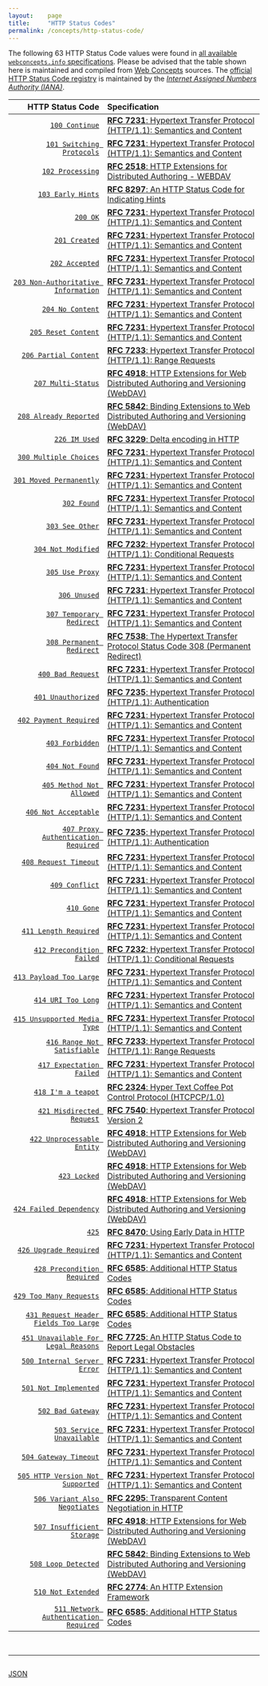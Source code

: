 ```yaml
---
layout:    page
title:     "HTTP Status Codes"
permalink: /concepts/http-status-code/
---
```




The following 63 HTTP Status Code values were found in [all available `webconcepts.info` specifications](/specs). Please be advised that the table shown here is maintained and compiled from [Web Concepts](/) sources. The [official HTTP Status Code registry](http://www.iana.org/assignments/http-status-codes/http-status-codes.xhtml) is maintained by the [*Internet Assigned Numbers Authority (IANA)*](http://www.iana.org/).

HTTP Status Code | Specification
-------: | :-------
[`100 Continue`](/concepts/http-status-code/100 "The 100 (Continue) status code indicates that the initial part of a request has been received and has not yet been rejected by the server. The server intends to send a final response after the request has been fully received and acted upon.") | [**RFC 7231**: Hypertext Transfer Protocol (HTTP/1.1): Semantics and Content](/specs/IETF/RFC/7231 "The Hypertext Transfer Protocol (HTTP) is an application-level protocol for distributed, collaborative, hypertext information systems. This document defines the semantics of HTTP/1.1 messages as expressed by request methods, request header fields, response status codes, and response header fields, along with the payload of messages (metadata and body content) and mechanisms for content negotiation.")
[`101 Switching Protocols`](/concepts/http-status-code/101 "The 101 (Switching Protocols) status code indicates that the server understands and is willing to comply with the client's request, via the Upgrade header field, for a change in the application protocol being used on this connection. The server MUST generate an Upgrade header field in the response that indicates which protocol(s) will be switched to immediately after the empty line that terminates the 101 response.") | [**RFC 7231**: Hypertext Transfer Protocol (HTTP/1.1): Semantics and Content](/specs/IETF/RFC/7231 "The Hypertext Transfer Protocol (HTTP) is an application-level protocol for distributed, collaborative, hypertext information systems. This document defines the semantics of HTTP/1.1 messages as expressed by request methods, request header fields, response status codes, and response header fields, along with the payload of messages (metadata and body content) and mechanisms for content negotiation.")
[`102 Processing`](/concepts/http-status-code/102 "The 102 (Processing) status code is an interim response used to inform the client that the server has accepted the complete request, but has not yet completed it. This status code SHOULD only be sent when the server has a reasonable expectation that the request will take significant time to complete. As guidance, if a method is taking longer than 20 seconds (a reasonable, but arbitrary value) to process the server SHOULD return a 102 (Processing) response. The server MUST send a final response after the request has been completed.") | [**RFC 2518**: HTTP Extensions for Distributed Authoring - WEBDAV](/specs/IETF/RFC/2518 "This document specifies a set of methods, headers, and content-types ancillary to HTTP/1.1 for the management of resource properties, creation and management of resource collections, namespace manipulation, and resource locking (collision avoidance).")
[`103 Early Hints`](/concepts/http-status-code/103 "The 103 (Early Hints) status code indicates the client that the server is likely to send a final request with the headers included in the informational response.") | [**RFC 8297**: An HTTP Status Code for Indicating Hints](/specs/IETF/RFC/8297 "This memo introduces an informational status code for HTTP that can be used for indicating hints to help a client start making preparations for processing the final response.")
[`200 OK`](/concepts/http-status-code/200 "The 200 (OK) status code indicates that the request has succeeded. The payload sent in a 200 response depends on the request method.") | [**RFC 7231**: Hypertext Transfer Protocol (HTTP/1.1): Semantics and Content](/specs/IETF/RFC/7231 "The Hypertext Transfer Protocol (HTTP) is an application-level protocol for distributed, collaborative, hypertext information systems. This document defines the semantics of HTTP/1.1 messages as expressed by request methods, request header fields, response status codes, and response header fields, along with the payload of messages (metadata and body content) and mechanisms for content negotiation.")
[`201 Created`](/concepts/http-status-code/201 "The 201 (Created) status code indicates that the request has been fulfilled and has resulted in one or more new resources being created. The primary resource created by the request is identified by either a Location header field in the response or, if no Location field is received, by the effective request URI.") | [**RFC 7231**: Hypertext Transfer Protocol (HTTP/1.1): Semantics and Content](/specs/IETF/RFC/7231 "The Hypertext Transfer Protocol (HTTP) is an application-level protocol for distributed, collaborative, hypertext information systems. This document defines the semantics of HTTP/1.1 messages as expressed by request methods, request header fields, response status codes, and response header fields, along with the payload of messages (metadata and body content) and mechanisms for content negotiation.")
[`202 Accepted`](/concepts/http-status-code/202 "The 202 (Accepted) status code indicates that the request has been accepted for processing, but the processing has not been completed. The request might or might not eventually be acted upon, as it might be disallowed when processing actually takes place. There is no facility in HTTP for re-sending a status code from an asynchronous operation.") | [**RFC 7231**: Hypertext Transfer Protocol (HTTP/1.1): Semantics and Content](/specs/IETF/RFC/7231 "The Hypertext Transfer Protocol (HTTP) is an application-level protocol for distributed, collaborative, hypertext information systems. This document defines the semantics of HTTP/1.1 messages as expressed by request methods, request header fields, response status codes, and response header fields, along with the payload of messages (metadata and body content) and mechanisms for content negotiation.")
[`203 Non-Authoritative Information`](/concepts/http-status-code/203 "The 203 (Non-Authoritative Information) status code indicates that the request was successful but the enclosed payload has been modified from that of the origin server's 200 (OK) response by a transforming proxy.") | [**RFC 7231**: Hypertext Transfer Protocol (HTTP/1.1): Semantics and Content](/specs/IETF/RFC/7231 "The Hypertext Transfer Protocol (HTTP) is an application-level protocol for distributed, collaborative, hypertext information systems. This document defines the semantics of HTTP/1.1 messages as expressed by request methods, request header fields, response status codes, and response header fields, along with the payload of messages (metadata and body content) and mechanisms for content negotiation.")
[`204 No Content`](/concepts/http-status-code/204 "The 204 (No Content) status code indicates that the server has successfully fulfilled the request and that there is no additional content to send in the response payload body. Metadata in the response header fields refer to the target resource and its selected representation after the requested action was applied.") | [**RFC 7231**: Hypertext Transfer Protocol (HTTP/1.1): Semantics and Content](/specs/IETF/RFC/7231 "The Hypertext Transfer Protocol (HTTP) is an application-level protocol for distributed, collaborative, hypertext information systems. This document defines the semantics of HTTP/1.1 messages as expressed by request methods, request header fields, response status codes, and response header fields, along with the payload of messages (metadata and body content) and mechanisms for content negotiation.")
[`205 Reset Content`](/concepts/http-status-code/205 "The 205 (Reset Content) status code indicates that the server has fulfilled the request and desires that the user agent reset the &#34;document view&#34;, which caused the request to be sent, to its original state as received from the origin server.") | [**RFC 7231**: Hypertext Transfer Protocol (HTTP/1.1): Semantics and Content](/specs/IETF/RFC/7231 "The Hypertext Transfer Protocol (HTTP) is an application-level protocol for distributed, collaborative, hypertext information systems. This document defines the semantics of HTTP/1.1 messages as expressed by request methods, request header fields, response status codes, and response header fields, along with the payload of messages (metadata and body content) and mechanisms for content negotiation.")
[`206 Partial Content`](/concepts/http-status-code/206 "The 206 (Partial Content) status code indicates that the server is successfully fulfilling a range request for the target resource by transferring one or more parts of the selected representation that correspond to the satisfiable ranges found in the request's Range header field.") | [**RFC 7233**: Hypertext Transfer Protocol (HTTP/1.1): Range Requests](/specs/IETF/RFC/7233 "The Hypertext Transfer Protocol (HTTP) is an application-level protocol for distributed, collaborative, hypertext information systems. This document defines range requests and the rules for constructing and combining responses to those requests.")
[`207 Multi-Status`](/concepts/http-status-code/207 "The 207 (Multi-Status) status code provides status for multiple independent operations.") | [**RFC 4918**: HTTP Extensions for Web Distributed Authoring and Versioning (WebDAV)](/specs/IETF/RFC/4918 "Web Distributed Authoring and Versioning (WebDAV) consists of a set of methods, headers, and content-types ancillary to HTTP/1.1 for the management of resource properties, creation and management of resource collections, URL namespace manipulation, and resource locking (collision avoidance).")
[`208 Already Reported`](/concepts/http-status-code/208 "The 208 (Already Reported) status code can be used inside a DAV: propstat response element to avoid enumerating the internal members of multiple bindings to the same collection repeatedly. For each binding to a collection inside the request's scope, only one will be reported with a 200 status, while subsequent DAV:response elements for all other bindings will use the 208 status, and no DAV:response elements for their descendants are included.") | [**RFC 5842**: Binding Extensions to Web Distributed Authoring and Versioning (WebDAV)](/specs/IETF/RFC/5842 "This specification defines bindings, and the BIND method for creating multiple bindings to the same resource. Creating a new binding to a resource causes at least one new URI to be mapped to that resource. Servers are required to ensure the integrity of any bindings that they allow to be created.")
[`226 IM Used`](/concepts/http-status-code/226 "The server has fulfilled a GET request for the resource, and the response is a representation of the result of one or more instance-manipulations applied to the current instance. The actual current instance might not be available except by combining this response with other previous or future responses, as appropriate for the specific instance-manipulation(s).") | [**RFC 3229**: Delta encoding in HTTP](/specs/IETF/RFC/3229 "This document describes how delta encoding can be supported as a compatible extension to HTTP/1.1. Many HTTP (Hypertext Transport Protocol) requests cause the retrieval of slightly modified instances of resources for which the client already has a cache entry. Research has shown that such modifying updates are frequent, and that the modifications are typically much smaller than the actual entity. In such cases, HTTP would make more efficient use of network bandwidth if it could transfer a minimal description of the changes, rather than the entire new instance of the resource. This is called &#34;delta encoding.&#34;")
[`300 Multiple Choices`](/concepts/http-status-code/300 "The 300 (Multiple Choices) status code indicates that the target resource has more than one representation, each with its own more specific identifier, and information about the alternatives is being provided so that the user (or user agent) can select a preferred representation by redirecting its request to one or more of those identifiers. In other words, the server desires that the user agent engage in reactive negotiation to select the most appropriate representation(s) for its needs.") | [**RFC 7231**: Hypertext Transfer Protocol (HTTP/1.1): Semantics and Content](/specs/IETF/RFC/7231 "The Hypertext Transfer Protocol (HTTP) is an application-level protocol for distributed, collaborative, hypertext information systems. This document defines the semantics of HTTP/1.1 messages as expressed by request methods, request header fields, response status codes, and response header fields, along with the payload of messages (metadata and body content) and mechanisms for content negotiation.")
[`301 Moved Permanently`](/concepts/http-status-code/301 "The 301 (Moved Permanently) status code indicates that the target resource has been assigned a new permanent URI and any future references to this resource ought to use one of the enclosed URIs. Clients with link-editing capabilities ought to automatically re-link references to the effective request URI to one or more of the new references sent by the server, where possible.") | [**RFC 7231**: Hypertext Transfer Protocol (HTTP/1.1): Semantics and Content](/specs/IETF/RFC/7231 "The Hypertext Transfer Protocol (HTTP) is an application-level protocol for distributed, collaborative, hypertext information systems. This document defines the semantics of HTTP/1.1 messages as expressed by request methods, request header fields, response status codes, and response header fields, along with the payload of messages (metadata and body content) and mechanisms for content negotiation.")
[`302 Found`](/concepts/http-status-code/302 "The 302 (Found) status code indicates that the target resource resides temporarily under a different URI. Since the redirection might be altered on occasion, the client ought to continue to use the effective request URI for future requests.") | [**RFC 7231**: Hypertext Transfer Protocol (HTTP/1.1): Semantics and Content](/specs/IETF/RFC/7231 "The Hypertext Transfer Protocol (HTTP) is an application-level protocol for distributed, collaborative, hypertext information systems. This document defines the semantics of HTTP/1.1 messages as expressed by request methods, request header fields, response status codes, and response header fields, along with the payload of messages (metadata and body content) and mechanisms for content negotiation.")
[`303 See Other`](/concepts/http-status-code/303 "The 303 (See Other) status code indicates that the server is redirecting the user agent to a different resource, as indicated by a URI in the Location header field, which is intended to provide an indirect response to the original request. A user agent can perform a retrieval request targeting that URI (a GET or HEAD request if using HTTP), which might also be redirected, and present the eventual result as an answer to the original request. Note that the new URI in the Location header field is not considered equivalent to the effective request URI.") | [**RFC 7231**: Hypertext Transfer Protocol (HTTP/1.1): Semantics and Content](/specs/IETF/RFC/7231 "The Hypertext Transfer Protocol (HTTP) is an application-level protocol for distributed, collaborative, hypertext information systems. This document defines the semantics of HTTP/1.1 messages as expressed by request methods, request header fields, response status codes, and response header fields, along with the payload of messages (metadata and body content) and mechanisms for content negotiation.")
[`304 Not Modified`](/concepts/http-status-code/304 "The 304 (Not Modified) status code indicates that a conditional GET or HEAD request has been received and would have resulted in a 200 (OK) response if it were not for the fact that the condition evaluated to false. In other words, there is no need for the server to transfer a representation of the target resource because the request indicates that the client, which made the request conditional, already has a valid representation; the server is therefore redirecting the client to make use of that stored representation as if it were the payload of a 200 (OK) response.") | [**RFC 7232**: Hypertext Transfer Protocol (HTTP/1.1): Conditional Requests](/specs/IETF/RFC/7232 "The Hypertext Transfer Protocol (HTTP) is an application-level protocol for distributed, collaborative, hypertext information systems. This document defines HTTP/1.1 conditional requests, including metadata header fields for indicating state changes, request header fields for making preconditions on such state, and rules for constructing the responses to a conditional request when one or more preconditions evaluate to false.")
[`305 Use Proxy`](/concepts/http-status-code/305 "The 305 (Use Proxy) status code was defined in a previous version of HTTP/1.1 and is now deprecated.") | [**RFC 7231**: Hypertext Transfer Protocol (HTTP/1.1): Semantics and Content](/specs/IETF/RFC/7231 "The Hypertext Transfer Protocol (HTTP) is an application-level protocol for distributed, collaborative, hypertext information systems. This document defines the semantics of HTTP/1.1 messages as expressed by request methods, request header fields, response status codes, and response header fields, along with the payload of messages (metadata and body content) and mechanisms for content negotiation.")
[`306 Unused`](/concepts/http-status-code/306 "The 306 status code was defined in a previous version of HTTP/1.1, is no longer used, and the code is reserved.") | [**RFC 7231**: Hypertext Transfer Protocol (HTTP/1.1): Semantics and Content](/specs/IETF/RFC/7231 "The Hypertext Transfer Protocol (HTTP) is an application-level protocol for distributed, collaborative, hypertext information systems. This document defines the semantics of HTTP/1.1 messages as expressed by request methods, request header fields, response status codes, and response header fields, along with the payload of messages (metadata and body content) and mechanisms for content negotiation.")
[`307 Temporary Redirect`](/concepts/http-status-code/307 "The 307 (Temporary Redirect) status code indicates that the target resource resides temporarily under a different URI and the user agent MUST NOT change the request method if it performs an automatic redirection to that URI. Since the redirection can change over time, the client ought to continue using the original effective request URI for future requests.") | [**RFC 7231**: Hypertext Transfer Protocol (HTTP/1.1): Semantics and Content](/specs/IETF/RFC/7231 "The Hypertext Transfer Protocol (HTTP) is an application-level protocol for distributed, collaborative, hypertext information systems. This document defines the semantics of HTTP/1.1 messages as expressed by request methods, request header fields, response status codes, and response header fields, along with the payload of messages (metadata and body content) and mechanisms for content negotiation.")
[`308 Permanent Redirect`](/concepts/http-status-code/308 "The 308 (Permanent Redirect) status code indicates that the target resource has been assigned a new permanent URI and any future references to this resource ought to use one of the enclosed URIs.") | [**RFC 7538**: The Hypertext Transfer Protocol Status Code 308 (Permanent Redirect)](/specs/IETF/RFC/7538 "This document specifies the additional Hypertext Transfer Protocol (HTTP) status code 308 (Permanent Redirect).")
[`400 Bad Request`](/concepts/http-status-code/400 "The 400 (Bad Request) status code indicates that the server cannot or will not process the request due to something that is perceived to be a client error (e.g., malformed request syntax, invalid request message framing, or deceptive request routing).") | [**RFC 7231**: Hypertext Transfer Protocol (HTTP/1.1): Semantics and Content](/specs/IETF/RFC/7231 "The Hypertext Transfer Protocol (HTTP) is an application-level protocol for distributed, collaborative, hypertext information systems. This document defines the semantics of HTTP/1.1 messages as expressed by request methods, request header fields, response status codes, and response header fields, along with the payload of messages (metadata and body content) and mechanisms for content negotiation.")
[`401 Unauthorized`](/concepts/http-status-code/401 "The 401 (Unauthorized) status code indicates that the request has not been applied because it lacks valid authentication credentials for the target resource. The server generating a 401 response MUST send a WWW-Authenticate header field (Section 4.1) containing at least one challenge applicable to the target resource.") | [**RFC 7235**: Hypertext Transfer Protocol (HTTP/1.1): Authentication](/specs/IETF/RFC/7235 "The Hypertext Transfer Protocol (HTTP) is an application-level protocol for distributed, collaborative, hypermedia information systems. This document defines the HTTP Authentication framework.")
[`402 Payment Required`](/concepts/http-status-code/402 "The 402 (Payment Required) status code is reserved for future use.") | [**RFC 7231**: Hypertext Transfer Protocol (HTTP/1.1): Semantics and Content](/specs/IETF/RFC/7231 "The Hypertext Transfer Protocol (HTTP) is an application-level protocol for distributed, collaborative, hypertext information systems. This document defines the semantics of HTTP/1.1 messages as expressed by request methods, request header fields, response status codes, and response header fields, along with the payload of messages (metadata and body content) and mechanisms for content negotiation.")
[`403 Forbidden`](/concepts/http-status-code/403 "The 403 (Forbidden) status code indicates that the server understood the request but refuses to authorize it. A server that wishes to make public why the request has been forbidden can describe that reason in the response payload (if any).") | [**RFC 7231**: Hypertext Transfer Protocol (HTTP/1.1): Semantics and Content](/specs/IETF/RFC/7231 "The Hypertext Transfer Protocol (HTTP) is an application-level protocol for distributed, collaborative, hypertext information systems. This document defines the semantics of HTTP/1.1 messages as expressed by request methods, request header fields, response status codes, and response header fields, along with the payload of messages (metadata and body content) and mechanisms for content negotiation.")
[`404 Not Found`](/concepts/http-status-code/404 "The 404 (Not Found) status code indicates that the origin server did not find a current representation for the target resource or is not willing to disclose that one exists. A 404 status code does not indicate whether this lack of representation is temporary or permanent; the 410 (Gone) status code is preferred over 404 if the origin server knows, presumably through some configurable means, that the condition is likely to be permanent.") | [**RFC 7231**: Hypertext Transfer Protocol (HTTP/1.1): Semantics and Content](/specs/IETF/RFC/7231 "The Hypertext Transfer Protocol (HTTP) is an application-level protocol for distributed, collaborative, hypertext information systems. This document defines the semantics of HTTP/1.1 messages as expressed by request methods, request header fields, response status codes, and response header fields, along with the payload of messages (metadata and body content) and mechanisms for content negotiation.")
[`405 Method Not Allowed`](/concepts/http-status-code/405 "The 405 (Method Not Allowed) status code indicates that the method received in the request-line is known by the origin server but not supported by the target resource. The origin server MUST generate an Allow header field in a 405 response containing a list of the target resource's currently supported methods.") | [**RFC 7231**: Hypertext Transfer Protocol (HTTP/1.1): Semantics and Content](/specs/IETF/RFC/7231 "The Hypertext Transfer Protocol (HTTP) is an application-level protocol for distributed, collaborative, hypertext information systems. This document defines the semantics of HTTP/1.1 messages as expressed by request methods, request header fields, response status codes, and response header fields, along with the payload of messages (metadata and body content) and mechanisms for content negotiation.")
[`406 Not Acceptable`](/concepts/http-status-code/406 "The 406 (Not Acceptable) status code indicates that the target resource does not have a current representation that would be acceptable to the user agent, according to the proactive negotiation header fields received in the request, and the server is unwilling to supply a default representation.") | [**RFC 7231**: Hypertext Transfer Protocol (HTTP/1.1): Semantics and Content](/specs/IETF/RFC/7231 "The Hypertext Transfer Protocol (HTTP) is an application-level protocol for distributed, collaborative, hypertext information systems. This document defines the semantics of HTTP/1.1 messages as expressed by request methods, request header fields, response status codes, and response header fields, along with the payload of messages (metadata and body content) and mechanisms for content negotiation.")
[`407 Proxy Authentication Required`](/concepts/http-status-code/407 "The 407 (Proxy Authentication Required) status code is similar to 401 (Unauthorized), but it indicates that the client needs to authenticate itself in order to use a proxy. The proxy MUST send a Proxy-Authenticate header field containing a challenge applicable to that proxy for the target resource. The client MAY repeat the request with a new or replaced Proxy-Authorization header field.") | [**RFC 7235**: Hypertext Transfer Protocol (HTTP/1.1): Authentication](/specs/IETF/RFC/7235 "The Hypertext Transfer Protocol (HTTP) is an application-level protocol for distributed, collaborative, hypermedia information systems. This document defines the HTTP Authentication framework.")
[`408 Request Timeout`](/concepts/http-status-code/408 "The 408 (Request Timeout) status code indicates that the server did not receive a complete request message within the time that it was prepared to wait. A server SHOULD send the &#34;close&#34; connection option in the response, since 408 implies that the server has decided to close the connection rather than continue waiting. If the client has an outstanding request in transit, the client MAY repeat that request on a new connection.") | [**RFC 7231**: Hypertext Transfer Protocol (HTTP/1.1): Semantics and Content](/specs/IETF/RFC/7231 "The Hypertext Transfer Protocol (HTTP) is an application-level protocol for distributed, collaborative, hypertext information systems. This document defines the semantics of HTTP/1.1 messages as expressed by request methods, request header fields, response status codes, and response header fields, along with the payload of messages (metadata and body content) and mechanisms for content negotiation.")
[`409 Conflict`](/concepts/http-status-code/409 "The 409 (Conflict) status code indicates that the request could not be completed due to a conflict with the current state of the target resource. This code is used in situations where the user might be able to resolve the conflict and resubmit the request. The server SHOULD generate a payload that includes enough information for a user to recognize the source of the conflict.") | [**RFC 7231**: Hypertext Transfer Protocol (HTTP/1.1): Semantics and Content](/specs/IETF/RFC/7231 "The Hypertext Transfer Protocol (HTTP) is an application-level protocol for distributed, collaborative, hypertext information systems. This document defines the semantics of HTTP/1.1 messages as expressed by request methods, request header fields, response status codes, and response header fields, along with the payload of messages (metadata and body content) and mechanisms for content negotiation.")
[`410 Gone`](/concepts/http-status-code/410 "The 410 (Gone) status code indicates that access to the target resource is no longer available at the origin server and that this condition is likely to be permanent. If the origin server does not know, or has no facility to determine, whether or not the condition is permanent, the status code 404 (Not Found) ought to be used instead.") | [**RFC 7231**: Hypertext Transfer Protocol (HTTP/1.1): Semantics and Content](/specs/IETF/RFC/7231 "The Hypertext Transfer Protocol (HTTP) is an application-level protocol for distributed, collaborative, hypertext information systems. This document defines the semantics of HTTP/1.1 messages as expressed by request methods, request header fields, response status codes, and response header fields, along with the payload of messages (metadata and body content) and mechanisms for content negotiation.")
[`411 Length Required`](/concepts/http-status-code/411 "The 411 (Length Required) status code indicates that the server refuses to accept the request without a defined Content-Length. The client MAY repeat the request if it adds a valid Content-Length header field containing the length of the message body in the request message.") | [**RFC 7231**: Hypertext Transfer Protocol (HTTP/1.1): Semantics and Content](/specs/IETF/RFC/7231 "The Hypertext Transfer Protocol (HTTP) is an application-level protocol for distributed, collaborative, hypertext information systems. This document defines the semantics of HTTP/1.1 messages as expressed by request methods, request header fields, response status codes, and response header fields, along with the payload of messages (metadata and body content) and mechanisms for content negotiation.")
[`412 Precondition Failed`](/concepts/http-status-code/412 "The 412 (Precondition Failed) status code indicates that one or more conditions given in the request header fields evaluated to false when tested on the server. This response code allows the client to place preconditions on the current resource state (its current representations and metadata) and, thus, prevent the request method from being applied if the target resource is in an unexpected state.") | [**RFC 7232**: Hypertext Transfer Protocol (HTTP/1.1): Conditional Requests](/specs/IETF/RFC/7232 "The Hypertext Transfer Protocol (HTTP) is an application-level protocol for distributed, collaborative, hypertext information systems. This document defines HTTP/1.1 conditional requests, including metadata header fields for indicating state changes, request header fields for making preconditions on such state, and rules for constructing the responses to a conditional request when one or more preconditions evaluate to false.")
[`413 Payload Too Large`](/concepts/http-status-code/413 "The 413 (Payload Too Large) status code indicates that the server is refusing to process a request because the request payload is larger than the server is willing or able to process. The server MAY close the connection to prevent the client from continuing the request.") | [**RFC 7231**: Hypertext Transfer Protocol (HTTP/1.1): Semantics and Content](/specs/IETF/RFC/7231 "The Hypertext Transfer Protocol (HTTP) is an application-level protocol for distributed, collaborative, hypertext information systems. This document defines the semantics of HTTP/1.1 messages as expressed by request methods, request header fields, response status codes, and response header fields, along with the payload of messages (metadata and body content) and mechanisms for content negotiation.")
[`414 URI Too Long`](/concepts/http-status-code/414 "The 414 (URI Too Long) status code indicates that the server is refusing to service the request because the request-target is longer than the server is willing to interpret.") | [**RFC 7231**: Hypertext Transfer Protocol (HTTP/1.1): Semantics and Content](/specs/IETF/RFC/7231 "The Hypertext Transfer Protocol (HTTP) is an application-level protocol for distributed, collaborative, hypertext information systems. This document defines the semantics of HTTP/1.1 messages as expressed by request methods, request header fields, response status codes, and response header fields, along with the payload of messages (metadata and body content) and mechanisms for content negotiation.")
[`415 Unsupported Media Type`](/concepts/http-status-code/415 "The 415 (Unsupported Media Type) status code indicates that the origin server is refusing to service the request because the payload is in a format not supported by this method on the target resource. The format problem might be due to the request's indicated Content-Type or Content-Encoding, or as a result of inspecting the data directly.") | [**RFC 7231**: Hypertext Transfer Protocol (HTTP/1.1): Semantics and Content](/specs/IETF/RFC/7231 "The Hypertext Transfer Protocol (HTTP) is an application-level protocol for distributed, collaborative, hypertext information systems. This document defines the semantics of HTTP/1.1 messages as expressed by request methods, request header fields, response status codes, and response header fields, along with the payload of messages (metadata and body content) and mechanisms for content negotiation.")
[`416 Range Not Satisfiable`](/concepts/http-status-code/416 "The 416 (Range Not Satisfiable) status code indicates that none of the ranges in the request's Range header field (Section 3.1) overlap the current extent of the selected resource or that the set of ranges requested has been rejected due to invalid ranges or an excessive request of small or overlapping ranges.") | [**RFC 7233**: Hypertext Transfer Protocol (HTTP/1.1): Range Requests](/specs/IETF/RFC/7233 "The Hypertext Transfer Protocol (HTTP) is an application-level protocol for distributed, collaborative, hypertext information systems. This document defines range requests and the rules for constructing and combining responses to those requests.")
[`417 Expectation Failed`](/concepts/http-status-code/417 "The 417 (Expectation Failed) status code indicates that the expectation given in the request's Expect header field could not be met by at least one of the inbound servers.") | [**RFC 7231**: Hypertext Transfer Protocol (HTTP/1.1): Semantics and Content](/specs/IETF/RFC/7231 "The Hypertext Transfer Protocol (HTTP) is an application-level protocol for distributed, collaborative, hypertext information systems. This document defines the semantics of HTTP/1.1 messages as expressed by request methods, request header fields, response status codes, and response header fields, along with the payload of messages (metadata and body content) and mechanisms for content negotiation.")
[`418 I'm a teapot`](/concepts/http-status-code/418 "Any attempt to brew coffee with a teapot should result in the error code &#34;418 I'm a teapot&#34;. The resulting entity body MAY be short and stout.") | [**RFC 2324**: Hyper Text Coffee Pot Control Protocol (HTCPCP/1.0)](/specs/IETF/RFC/2324 "This document describes HTCPCP, a protocol for controlling, monitoring, and diagnosing coffee pots.")
[`421 Misdirected Request`](/concepts/http-status-code/421 "The 421 (Misdirected Request) status code indicates that the request was directed at a server that is not able to produce a response. This can be sent by a server that is not configured to produce responses for the combination of scheme and authority that are included in the request URI.") | [**RFC 7540**: Hypertext Transfer Protocol Version 2](/specs/IETF/RFC/7540 "This specification describes an optimized expression of the semantics of the Hypertext Transfer Protocol (HTTP). HTTP/2 enables a more efficient use of network resources and a reduced perception of latency by introducing header field compression and allowing multiple concurrent exchanges on the same connection. It also introduces unsolicited push of representations from servers to clients. This specification is an alternative to, but does not obsolete, the HTTP/1.1 message syntax. HTTP's existing semantics remain unchanged.")
[`422 Unprocessable Entity`](/concepts/http-status-code/422 "The 422 (Unprocessable Entity) status code means the server understands the content type of the request entity (hence a 415 (Unsupported Media Type) status code is inappropriate), and the syntax of the request entity is correct (thus a 400 (Bad Request) status code is inappropriate) but was unable to process the contained instructions. For example, this error condition may occur if an XML request body contains well-formed (i.e., syntactically correct), but semantically erroneous, XML instructions.") | [**RFC 4918**: HTTP Extensions for Web Distributed Authoring and Versioning (WebDAV)](/specs/IETF/RFC/4918 "Web Distributed Authoring and Versioning (WebDAV) consists of a set of methods, headers, and content-types ancillary to HTTP/1.1 for the management of resource properties, creation and management of resource collections, URL namespace manipulation, and resource locking (collision avoidance).")
[`423 Locked`](/concepts/http-status-code/423 "The 423 (Locked) status code means the source or destination resource of a method is locked. This response SHOULD contain an appropriate precondition or postcondition code, such as 'lock-token-submitted' or 'no-conflicting-lock'.") | [**RFC 4918**: HTTP Extensions for Web Distributed Authoring and Versioning (WebDAV)](/specs/IETF/RFC/4918 "Web Distributed Authoring and Versioning (WebDAV) consists of a set of methods, headers, and content-types ancillary to HTTP/1.1 for the management of resource properties, creation and management of resource collections, URL namespace manipulation, and resource locking (collision avoidance).")
[`424 Failed Dependency`](/concepts/http-status-code/424 "The 424 (Failed Dependency) status code means that the method could not be performed on the resource because the requested action depended on another action and that action failed. For example, if a command in a PROPPATCH method fails, then, at minimum, the rest of the commands will also fail with 424 (Failed Dependency).") | [**RFC 4918**: HTTP Extensions for Web Distributed Authoring and Versioning (WebDAV)](/specs/IETF/RFC/4918 "Web Distributed Authoring and Versioning (WebDAV) consists of a set of methods, headers, and content-types ancillary to HTTP/1.1 for the management of resource properties, creation and management of resource collections, URL namespace manipulation, and resource locking (collision avoidance).")
[`425`](/concepts/http-status-code/425 "A 425 (Too Early) status code indicates that the server is unwilling to risk processing a request that might be replayed. User agents that send a request in early data are expected to retry the request when receiving a 425 (Too Early) response status code. A user agent SHOULD retry automatically, but any retries MUST NOT be sent in early data.") | [**RFC 8470**: Using Early Data in HTTP](/specs/IETF/RFC/8470 "Using TLS early data creates an exposure to the possibility of a replay attack. This document defines mechanisms that allow clients to communicate with servers about HTTP requests that are sent in early data. Techniques are described that use these mechanisms to mitigate the risk of replay.")
[`426 Upgrade Required`](/concepts/http-status-code/426 "The 426 (Upgrade Required) status code indicates that the server refuses to perform the request using the current protocol but might be willing to do so after the client upgrades to a different protocol. The server MUST send an Upgrade header field in a 426 response to indicate the required protocol(s).") | [**RFC 7231**: Hypertext Transfer Protocol (HTTP/1.1): Semantics and Content](/specs/IETF/RFC/7231 "The Hypertext Transfer Protocol (HTTP) is an application-level protocol for distributed, collaborative, hypertext information systems. This document defines the semantics of HTTP/1.1 messages as expressed by request methods, request header fields, response status codes, and response header fields, along with the payload of messages (metadata and body content) and mechanisms for content negotiation.")
[`428 Precondition Required`](/concepts/http-status-code/428 "The 428 status code indicates that the origin server requires the request to be conditional.") | [**RFC 6585**: Additional HTTP Status Codes](/specs/IETF/RFC/6585 "This document specifies additional HyperText Transfer Protocol (HTTP) status codes for a variety of common situations.")
[`429 Too Many Requests`](/concepts/http-status-code/429 "The 429 status code indicates that the user has sent too many requests in a given amount of time (&#34;rate limiting&#34;).") | [**RFC 6585**: Additional HTTP Status Codes](/specs/IETF/RFC/6585 "This document specifies additional HyperText Transfer Protocol (HTTP) status codes for a variety of common situations.")
[`431 Request Header Fields Too Large`](/concepts/http-status-code/431 "The 431 status code indicates that the server is unwilling to process the request because its header fields are too large. The request MAY be resubmitted after reducing the size of the request header fields.") | [**RFC 6585**: Additional HTTP Status Codes](/specs/IETF/RFC/6585 "This document specifies additional HyperText Transfer Protocol (HTTP) status codes for a variety of common situations.")
[`451 Unavailable For Legal Reasons`](/concepts/http-status-code/451 "This status code indicates that the server is denying access to the resource as a consequence of a legal demand. The server in question might not be an origin server. This type of legal demand typically most directly affects the operations of ISPs and search engines.") | [**RFC 7725**: An HTTP Status Code to Report Legal Obstacles](/specs/IETF/RFC/7725 "This document specifies a Hypertext Transfer Protocol (HTTP) status code for use when resource access is denied as a consequence of legal demands.")
[`500 Internal Server Error`](/concepts/http-status-code/500 "The 500 (Internal Server Error) status code indicates that the server encountered an unexpected condition that prevented it from fulfilling the request.") | [**RFC 7231**: Hypertext Transfer Protocol (HTTP/1.1): Semantics and Content](/specs/IETF/RFC/7231 "The Hypertext Transfer Protocol (HTTP) is an application-level protocol for distributed, collaborative, hypertext information systems. This document defines the semantics of HTTP/1.1 messages as expressed by request methods, request header fields, response status codes, and response header fields, along with the payload of messages (metadata and body content) and mechanisms for content negotiation.")
[`501 Not Implemented`](/concepts/http-status-code/501 "The 501 (Not Implemented) status code indicates that the server does not support the functionality required to fulfill the request. This is the appropriate response when the server does not recognize the request method and is not capable of supporting it for any resource.") | [**RFC 7231**: Hypertext Transfer Protocol (HTTP/1.1): Semantics and Content](/specs/IETF/RFC/7231 "The Hypertext Transfer Protocol (HTTP) is an application-level protocol for distributed, collaborative, hypertext information systems. This document defines the semantics of HTTP/1.1 messages as expressed by request methods, request header fields, response status codes, and response header fields, along with the payload of messages (metadata and body content) and mechanisms for content negotiation.")
[`502 Bad Gateway`](/concepts/http-status-code/502 "The 502 (Bad Gateway) status code indicates that the server, while acting as a gateway or proxy, received an invalid response from an inbound server it accessed while attempting to fulfill the request.") | [**RFC 7231**: Hypertext Transfer Protocol (HTTP/1.1): Semantics and Content](/specs/IETF/RFC/7231 "The Hypertext Transfer Protocol (HTTP) is an application-level protocol for distributed, collaborative, hypertext information systems. This document defines the semantics of HTTP/1.1 messages as expressed by request methods, request header fields, response status codes, and response header fields, along with the payload of messages (metadata and body content) and mechanisms for content negotiation.")
[`503 Service Unavailable`](/concepts/http-status-code/503 "The 503 (Service Unavailable) status code indicates that the server is currently unable to handle the request due to a temporary overload or scheduled maintenance, which will likely be alleviated after some delay. The server MAY send a Retry-After header field to suggest an appropriate amount of time for the client to wait before retrying the request.") | [**RFC 7231**: Hypertext Transfer Protocol (HTTP/1.1): Semantics and Content](/specs/IETF/RFC/7231 "The Hypertext Transfer Protocol (HTTP) is an application-level protocol for distributed, collaborative, hypertext information systems. This document defines the semantics of HTTP/1.1 messages as expressed by request methods, request header fields, response status codes, and response header fields, along with the payload of messages (metadata and body content) and mechanisms for content negotiation.")
[`504 Gateway Timeout`](/concepts/http-status-code/504 "The 504 (Gateway Timeout) status code indicates that the server, while acting as a gateway or proxy, did not receive a timely response from an upstream server it needed to access in order to complete the request.") | [**RFC 7231**: Hypertext Transfer Protocol (HTTP/1.1): Semantics and Content](/specs/IETF/RFC/7231 "The Hypertext Transfer Protocol (HTTP) is an application-level protocol for distributed, collaborative, hypertext information systems. This document defines the semantics of HTTP/1.1 messages as expressed by request methods, request header fields, response status codes, and response header fields, along with the payload of messages (metadata and body content) and mechanisms for content negotiation.")
[`505 HTTP Version Not Supported`](/concepts/http-status-code/505 "The 505 (HTTP Version Not Supported) status code indicates that the server does not support, or refuses to support, the major version of HTTP that was used in the request message. The server is indicating that it is unable or unwilling to complete the request using the same major version as the client, other than with this error message. The server SHOULD generate a representation for the 505 response that describes why that version is not supported and what other protocols are supported by that server.") | [**RFC 7231**: Hypertext Transfer Protocol (HTTP/1.1): Semantics and Content](/specs/IETF/RFC/7231 "The Hypertext Transfer Protocol (HTTP) is an application-level protocol for distributed, collaborative, hypertext information systems. This document defines the semantics of HTTP/1.1 messages as expressed by request methods, request header fields, response status codes, and response header fields, along with the payload of messages (metadata and body content) and mechanisms for content negotiation.")
[`506 Variant Also Negotiates`](/concepts/http-status-code/506 "The 506 status code indicates that the server has an internal configuration error: the chosen variant resource is configured to engage in transparent content negotiation itself, and is therefore not a proper end point in the negotiation process.") | [**RFC 2295**: Transparent Content Negotiation in HTTP](/specs/IETF/RFC/2295 "HTTP allows web site authors to put multiple versions of the same information under a single URL. Transparent content negotiation is an extensible negotiation mechanism, layered on top of HTTP, for automatically selecting the best version when the URL is accessed. This enables the smooth deployment of new web data formats and markup tags.")
[`507 Insufficient Storage`](/concepts/http-status-code/507 "The 507 (Insufficient Storage) status code means the method could not be performed on the resource because the server is unable to store the representation needed to successfully complete the request. This condition is considered to be temporary. If the request that received this status code was the result of a user action, the request MUST NOT be repeated until it is requested by a separate user action.") | [**RFC 4918**: HTTP Extensions for Web Distributed Authoring and Versioning (WebDAV)](/specs/IETF/RFC/4918 "Web Distributed Authoring and Versioning (WebDAV) consists of a set of methods, headers, and content-types ancillary to HTTP/1.1 for the management of resource properties, creation and management of resource collections, URL namespace manipulation, and resource locking (collision avoidance).")
[`508 Loop Detected`](/concepts/http-status-code/508 "The 508 (Loop Detected) status code indicates that the server terminated an operation because it encountered an infinite loop while processing a request with &#34;Depth: infinity&#34;. This status indicates that the entire operation failed.") | [**RFC 5842**: Binding Extensions to Web Distributed Authoring and Versioning (WebDAV)](/specs/IETF/RFC/5842 "This specification defines bindings, and the BIND method for creating multiple bindings to the same resource. Creating a new binding to a resource causes at least one new URI to be mapped to that resource. Servers are required to ensure the integrity of any bindings that they allow to be created.")
[`510 Not Extended`](/concepts/http-status-code/510 "The policy for accessing the resource has not been met in the request. The server should send back all the information necessary for the client to issue an extended request. It is outside the scope of this specification to specify how the extensions inform the client.") | [**RFC 2774**: An HTTP Extension Framework](/specs/IETF/RFC/2774 "A wide range of applications have proposed various extensions of the HTTP protocol. Current efforts span an enormous range, including distributed authoring, collaboration, printing, and remote procedure call mechanisms. These HTTP extensions are not coordinated, since there has been no standard framework for defining extensions and thus, separation of concerns. This document describes a generic extension mechanism for HTTP, which is designed to address the tension between private agreement and public specification and to accommodate extension of applications using HTTP clients, servers, and proxies. The proposal associates each extension with a globally unique identifier, and uses HTTP header fields to carry the extension identifier and related information between the parties involved in the extended communication.")
[`511 Network Authentication Required`](/concepts/http-status-code/511 "The 511 status code indicates that the client needs to authenticate to gain network access.") | [**RFC 6585**: Additional HTTP Status Codes](/specs/IETF/RFC/6585 "This document specifies additional HyperText Transfer Protocol (HTTP) status codes for a variety of common situations.")

<br/>
<hr/>

<p style="float : left"><a href="../http-status-code.json" title="JSON representing all values for this Web Concept">JSON</a></p>
